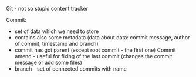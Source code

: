 Git - not so stupid content tracker

Commit:
- set of data which we need to store
- contains also some metadata (data about data: commit message, author of commit, timestamp and branch)
- commit has got parent (except root commit - the first one)
Commit amend - useful for fixing of the last commit (changes the commit message or add some files)
- branch - set of connected commits with name